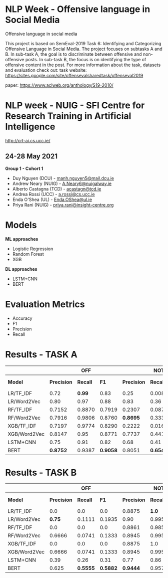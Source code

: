 # NLP Week -  Offensive language in Social Media
Offensive language in social media

This project is based on SemEval-2019 Task 6: Identifying and Categorizing
Offensive Language in Social Media. The project focuses on subtasks A and B. In
sub-task A, the goal is to discriminate between offensive and non-offensive posts. In
sub-task B, the focus is on identifying the type of offensive content in the post.
For more information about the task, datasets and evaluation check out:
task website:
https://sites.google.com/site/offensevalsharedtask/offenseval2019

paper: https://www.aclweb.org/anthology/S19-2010/


# NLP week - NUIG - SFI Centre for Research Training in Artificial Intelligence
http://crt-ai.cs.ucc.ie/
## 24-28 May 2021
**Group 1 - Cohort 1**
- Duy Nguyen (DCU) - manh.nguyen5@mail.dcu.ie
- Andrew Neary (NUIG) - A.Neary6@nuigalway.ie
- Alberto Castagna (TCD) - acastagn@tcd.ie
- Andrea Rossi (UCC) - a.rossi@cs.ucc.ie
- Enda O'Shea (UL) - Enda.OShea@ul.ie
- Priya Rani (NUIG) - priya.rani@insight-centre.org

# Models

**ML approaches**
- Logistic Regression
- Random Forest
- XGB

**DL approaches**
- LSTM+CNN
- BERT

# Evaluation Metrics
- Accuracy
- F1
- Precision
- Recall

# Results - TASK A

|  |  | **OFF** |  |  | **NOT** |  |  |  |
| --- | --- | --- | --- | --- | --- | --- | --- | --- |
| **Model** | **Precision** | **Recall** | **F1** | **Precision** | **Recall** | **F1** | **F1 Macro** | **Accuracy** |
| LR/TF\_IDF | 0.72 | **0.99** | 0.83 | 0.25 | 0.008 | 0.02 | 0.425 | 0.72 |
| LR/Word2Vec | 0.80 | 0.97 | 0.88 | 0.83 | 0.36 | 0.50 | 0.69 | 0.80 |
| RF/TF\_IDF | 0.7152 | 0.8870 | 0.7919 | 0.2307 | 0.0875 | 0.1269 | 0.4527 | 0.66395 |
| RF/Word2Vec | 0.7916 | 0.9806 | 0.8760 | **0.8695** | 0.3333 | 0.4819 | 0.6789 | 0.8 |
| XGB/TF\_IDF | 0.7197 | 0.9774 | 0.8290 | 0.2222 | 0.0166 | 0.0310 | 0.43 | 0.7093 |
| XGB/Word2Vec | 0.8147 | 0.95 | 0.8771 | 0.7737 | 0.4416 | 0.5623 | 0.7197 | 0.8081 |
| LSTM+CNN | 0.75 | 0.91 | 0.82 | 0.68 | 0.41 | 0.51 | 0.67 | 0.74 |
| BERT | **0.8752** | 0.9387 | **0.9058** | 0.8051 | **0.6542** | **0.7218** | **0.8138** | **0.8593** |

# Results - TASK B

|  |  | **OFF** |  |  | **NOT** |  |  |  |
| --- | --- | --- | --- | --- | --- | --- | --- | --- |
| **Model** | **Precision** | **Recall** | **F1** | **Precision** | **Recall** | **F1** | **F1 Macro** | **Accuracy** |
| LR/TF\_IDF | 0.0 | 0.0 | 0.0 | 0.8875 | **1.0** | 0.9404 | 0.4792 | 0.8875 |
| LR/Word2Vec | **0.75** | 0.1111 | 0.1935 | 0.90 | 0.9953 | 0.9443 | 0.5689 | 0.8958 |
| RF/TF\_IDF | 0.0 | 0.0 | 0.0 | 0.8861 | 0.9859 | 0.9333 | 0.4667 | 0.875 |
| RF/Word2Vec | 0.6666 | 0.0741 | 0.1333 | 0.8945 | 0.9953 | 0.9422 | 0.5378 | 0.8917 |
| XGB/TF\_IDF | 0.0 | 0.0 | 0.0 | 0.8875 | 1.0 | 0.9404 | 0.4702 | 0.8875 |
| XGB/Word2Vec | 0.6666 | 0.0741 | 0.1333 | 0.8945 | 0.9953 | 0.9422 | 0.5378 | 0.8917 |
| LSTM+CNN | 0.39 | 0.26 | 0.31 | 0.77 | 0.86 | 0.81 | 0.58 | 0.70 |
| BERT | 0.625 | **0.5555** | **0.5882** | **0.9444** | 0.9577 | **0.951** | **0.7696** | **0.9125** |
